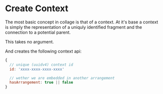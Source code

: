 # Create Context
The most basic concept in collage is that of a context. At it's base a context is simply the representation of a uniquly identified fragment and the connection to a potential parent.

This takes no argument.

And creates the following context api:

```javascript
{
  // unique (uuidv4) context id
  id: 'xxxx-xxxx-xxxx-xxxx'

  // wether we are embedded in another arrangement
  hasArrangement: true || false
}
```
